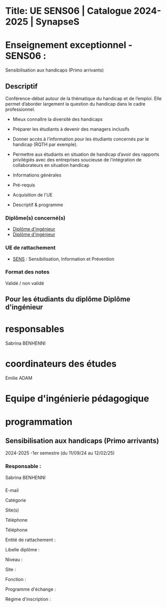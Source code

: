 # Title: UE SENS06 | Catalogue 2024-2025 | SynapseS

#  [ ](/catalogue/2024-2025) Enseignement exceptionnel \- SENS06 :
Sensibilisation aux handicaps (Primo arrivants)

##

## Descriptif

Conférence-débat autour de la thématique du handicap et de l’emploi. Elle
permet d’aborder largement la question du handicap dans le cadre
professionnel.

  * Mieux connaître la diversité des handicaps
  * Préparer les étudiants à devenir des managers inclusifs
  * Donner accès à l’information pour les étudiants concernés par le handicap (RQTH par exemple).
  * Permettre aux étudiants en situation de handicap d’avoir des rapports privilégiés avec des entreprises soucieuse de l’intégration de collaborateurs en situation handicap

  * Informations générales
  * Pré-requis
  * Acquisition de l'UE
  * Descriptif & programme

### Diplôme(s) concerné(s)

  * [Diplôme d'ingénieur](/catalogue/2024-2025/diplome/4/ING-diplome-d-ingenieur)
  * [Diplôme d'ingénieur](/catalogue/2024-2025/diplome/4/ING-diplome-d-ingenieur)

### UE de rattachement

  * [SENS](/catalogue/2024-2025/ue/24849/SENS-sensibilisation-information-et-prevention) : Sensibilisation, Information et Prévention

### Format des notes

Validé / non validé

## Pour les étudiants du diplôme Diplôme d'ingénieur

# responsables

Sabrina BENHENNI

# coordinateurs des études

Emilie ADAM

# Equipe d'ingénierie pédagogique

# programmation

## Sensibilisation aux handicaps (Primo arrivants)

2024-2025 -1er semestre (du 11/09/24 au 12/02/25)

### Responsable :

Sabrina BENHENNI

###

E-mail

Catégorie

Site(s)

Téléphone

Téléphone

Entité de rattachement :

Libelle diplôme :

Niveau :

Site :

Fonction :

Programme d'échange :

Régime d'inscription :


